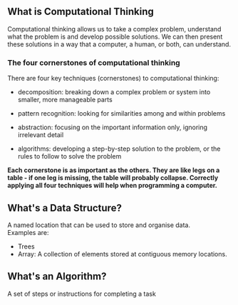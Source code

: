 ## What is Computational Thinking
Computational thinking allows us to take a complex problem, understand what the problem is and develop possible solutions. We can then present these solutions in a way that a computer, a human, or both, can understand.

### The four cornerstones of computational thinking
There are four key techniques (cornerstones) to computational thinking:

- decomposition: breaking down a complex problem or system into smaller, more manageable parts

- pattern recognition: looking for similarities among and within problems

- abstraction: focusing on the important information only, ignoring irrelevant detail

- algorithms: developing a step-by-step solution to the problem, or the rules to follow to solve the problem
  
**Each cornerstone is as important as the others. They are like legs on a table - if one leg is missing, the table will probably collapse. Correctly applying all four techniques will help when programming a computer.**

## What's a Data  Structure?
A named location that can be used to store and organise data.  
Examples are:
- Trees
- Array: A collection of elements stored at contiguous memory locations.

## What's an Algorithm?
A set of steps or instructions for completing a task
